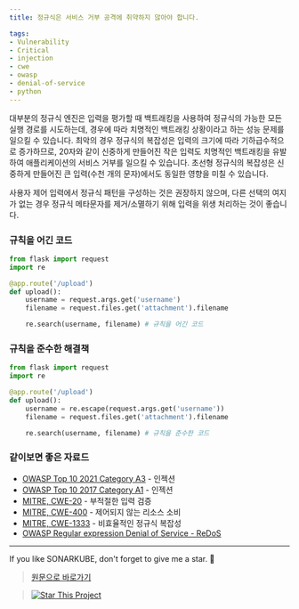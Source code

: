```yaml
---
title: 정규식은 서비스 거부 공격에 취약하지 않아야 합니다.

tags:
- Vulnerability
- Critical
- injection
- cwe
- owasp
- denial-of-service
- python
---
```


대부분의 정규식 엔진은 입력을 평가할 때 백트래킹을 사용하여 정규식의 가능한 모든 실행 경로를 시도하는데, 
경우에 따라 치명적인 백트래킹 상황이라고 하는 성능 문제를 일으킬 수 있습니다. 
최악의 경우 정규식의 복잡성은 입력의 크기에 따라 기하급수적으로 증가하므로, 
20자와 같이 신중하게 만들어진 작은 입력도 치명적인 백트래킹을 유발하여 애플리케이션의 서비스 거부를 일으킬 수 있습니다. 
초선형 정규식의 복잡성은 신중하게 만들어진 큰 입력(수천 개의 문자)에서도 동일한 영향을 미칠 수 있습니다.

사용자 제어 입력에서 정규식 패턴을 구성하는 것은 권장하지 않으며, 다른 선택의 여지가 없는 경우 정규식 메타문자를 제거/소멸하기 위해 입력을 위생 처리하는 것이 좋습니다.


### 규칙을 어긴 코드

```python
from flask import request
import re

@app.route('/upload')
def upload():
    username = request.args.get('username')
    filename = request.files.get('attachment').filename

    re.search(username, filename) # 규칙을 어긴 코드
```


### 규칙을 준수한 해결책
```python
from flask import request
import re

@app.route('/upload')
def upload():
    username = re.escape(request.args.get('username'))
    filename = request.files.get('attachment').filename

    re.search(username, filename) # 규칙을 준수한 코드
```


### 같이보면 좋은 자료드
- [OWASP Top 10 2021 Category A3](https://owasp.org/Top10/A03_2021-Injection/) - 인젝션
- [OWASP Top 10 2017 Category A1](https://owasp.org/www-project-top-ten/2017/A1_2017-Injection) - 인젝션
- [MITRE, CWE-20](https://cwe.mitre.org/data/definitions/20) - 부적절한 입력 검증
- [MITRE, CWE-400](https://cwe.mitre.org/data/definitions/400) - 제어되지 않는 리소스 소비
- [MITRE, CWE-1333](https://cwe.mitre.org/data/definitions/1333) - 비효율적인 정규식 복잡성
- [OWASP Regular expression Denial of Service - ReDoS](https://owasp.org/www-community/attacks/Regular_expression_Denial_of_Service_-_ReDoS)
---


If you like SONARKUBE, don't forget to give me a star. :star2:

> [원문으로 바로가기](https://rules.sonarsource.com/python/type/Vulnerability/RSPEC-2631)

> [![Star This Project](https://img.shields.io/github/stars/kantabile/sonarkube.svg?label=Stars&style=social)](https://github.com/kantabile/sonarkube)